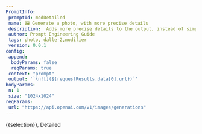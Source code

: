 ```yaml
---
PromptInfo:
 promptId: modDetailed 
 name: 🖼️ Generate a photo, with more precise details 
 description:  Adds more precise details to the output, instead of simple art, but can also make the art overwhelming/over the top in small details.
 author: Prompt Engineering Guide
 tags: photo, dalle-2,modifier
 version: 0.0.1
config:
 append:
  bodyParams: false
  reqParams: true
 context: "prompt"
 output: '`\n![](${requestResults.data[0].url})`'
bodyParams:
 n: 1
 size: "1024x1024"
reqParams:
 url: "https://api.openai.com/v1/images/generations"
---
```

{{selection}}, Detailed